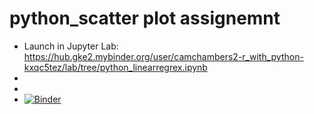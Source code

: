 # python_scatter plot assignemnt 
- Launch in Jupyter Lab: https://hub.gke2.mybinder.org/user/camchambers2-r_with_python-kxqc5tez/lab/tree/python_linearregrex.ipynb
- 
- 
- [![Binder](http://mybinder.org/badge.svg)](http://mybinder.org/v2/gh/CamChambers2/r_with_python/py37_r353?urlpath=lab)
